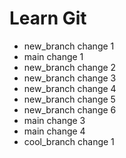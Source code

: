 # Learn Git
- new_branch change 1
- main change 1
- new_branch change 2
- new_branch change 3
- new_branch change 4
- new_branch change 5
- new_branch change 6
- main change 3
- main change 4
- cool_branch change 1